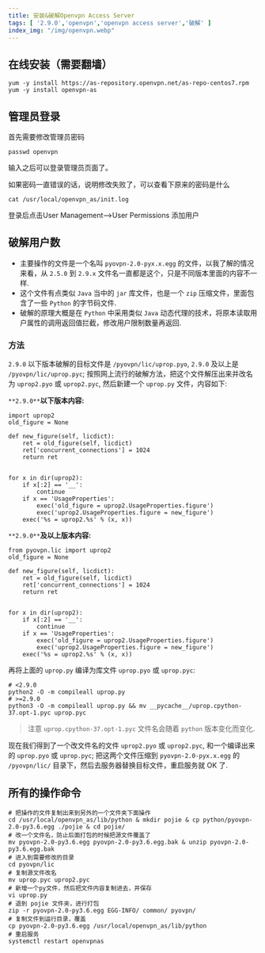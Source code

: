 ```yaml
---
title: 安装&破解Openvpn Access Server
tags: [ '2.9.0','openvpn','openvpn access server','破解' ]
index_img: "/img/openvpn.webp"
---
```


## 在线安装（需要翻墙）

```shell
yum -y install https://as-repository.openvpn.net/as-repo-centos7.rpm
yum -y install openvpn-as
```
<!-- more -->
## 管理员登录

首先需要修改管理员密码

```shell
passwd openvpn
```

输入之后可以登录管理员页面了。

如果密码一直错误的话，说明修改失败了，可以查看下原来的密码是什么

```shell
cat /usr/local/openvpn_as/init.log
```

登录后点击User Management–>User Permissions 添加用户

## 破解用户数

- 主要操作的文件是一个名叫 `pyovpn-2.0-pyx.x.egg` 的文件，以我了解的情况来看，从 `2.5.0` 到 `2.9.x` 文件名一直都是这个，只是不同版本里面的内容不一样.
- 这个文件有点类似 `Java` 当中的 `jar` 库文件，也是一个 `zip` 压缩文件，里面包含了一些 `Python` 的字节码文件.
- 破解的原理大概是在 `Python` 中采用类似 `Java` 动态代理的技术，将原本读取用户属性的调用返回值拦截，修改用户限制数量再返回.

### 方法

`2.9.0` 以下版本破解的目标文件是 `/pyovpn/lic/uprop.pyo`, `2.9.0` 及以上是 `/pyovpn/lic/uprop.pyc`; 按照网上流行的破解方法，把这个文件解压出来并改名为 `uprop2.pyo` 或 `uprop2.pyc`, 然后新建一个 `uprop.py` 文件，内容如下:

`**2.9.0**`**以下版本内容:**

```shell
import uprop2
old_figure = None

def new_figure(self, licdict):
    ret = old_figure(self, licdict)
    ret['concurrent_connections'] = 1024
    return ret


for x in dir(uprop2):
    if x[:2] == '__':
        continue
    if x == 'UsageProperties':
        exec('old_figure = uprop2.UsageProperties.figure')
        exec('uprop2.UsageProperties.figure = new_figure')
    exec('%s = uprop2.%s' % (x, x))
```

`**2.9.0**`**及以上版本内容:**

```shell
from pyovpn.lic import uprop2
old_figure = None

def new_figure(self, licdict):
    ret = old_figure(self, licdict)
    ret['concurrent_connections'] = 1024
    return ret


for x in dir(uprop2):
    if x[:2] == '__':
        continue
    if x == 'UsageProperties':
        exec('old_figure = uprop2.UsageProperties.figure')
        exec('uprop2.UsageProperties.figure = new_figure')
    exec('%s = uprop2.%s' % (x, x))
```

再将上面的 `uprop.py` 编译为库文件 `uprop.pyo` 或 `uprop.pyc`:

```shell
# <2.9.0
python2 -O -m compileall uprop.py
# >=2.9.0
python3 -O -m compileall uprop.py && mv __pycache__/uprop.cpython-37.opt-1.pyc uprop.pyc
```

> 注意 `uprop.cpython-37.opt-1.pyc` 文件名会随着 `python` 版本变化而变化.

现在我们得到了一个改文件名的文件 `uprop2.pyo` 或 `uprop2.pyc`, 和一个编译出来的 `uprop.pyo` 或 `uprop.pyc`; 把这两个文件压缩到 `pyovpn-2.0-pyx.x.egg` 的 `/pyovpn/lic/` 目录下，然后去服务器替换目标文件，重启服务就 OK 了.

## 所有的操作命令

```shell
# 把操作的文件复制出来到另外的一个文件夹下面操作
cd /usr/local/openvpn_as/lib/python & mkdir pojie & cp python/pyovpn-2.0-py3.6.egg ./pojie & cd pojie/
# 改一个文件名，防止后面打包的时候把源文件覆盖了
mv pyovpn-2.0-py3.6.egg pyovpn-2.0-py3.6.egg.bak & unzip pyovpn-2.0-py3.6.egg.bak
# 进入到需要修改的目录
cd pyovpn/lic
# 复制源文件改名
mv uprop.pyc uprop2.pyc
# 新增一个py文件，然后把文件内容复制进去，并保存
vi uprop.py
# 退到 pojie 文件夹，进行打包
zip -r pyovpn-2.0-py3.6.egg EGG-INFO/ common/ pyovpn/
# 复制文件到运行目录，覆盖
cp pyovpn-2.0-py3.6.egg /usr/local/openvpn_as/lib/python
# 重启服务
systemctl restart openvpnas
```
